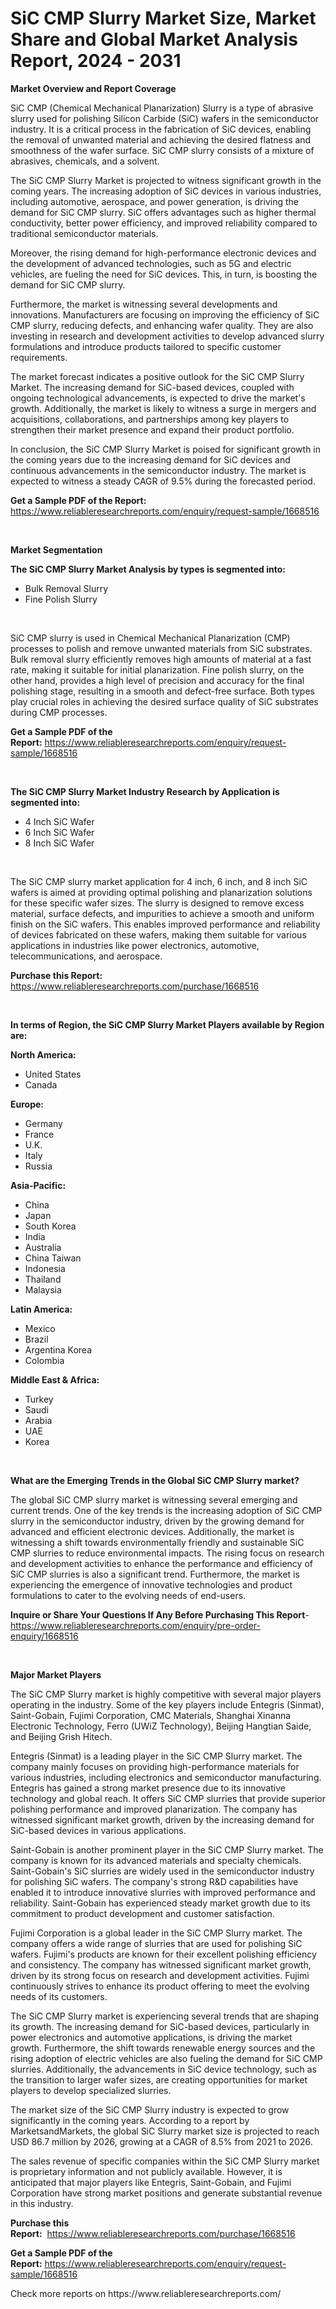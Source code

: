 <p><h1>SiC CMP Slurry Market Size, Market Share and Global Market Analysis Report, 2024 - 2031</h1></p><p><strong>Market Overview and Report Coverage</strong></p>
<p><p>SiC CMP (Chemical Mechanical Planarization) Slurry is a type of abrasive slurry used for polishing Silicon Carbide (SiC) wafers in the semiconductor industry. It is a critical process in the fabrication of SiC devices, enabling the removal of unwanted material and achieving the desired flatness and smoothness of the wafer surface. SiC CMP slurry consists of a mixture of abrasives, chemicals, and a solvent.</p><p>The SiC CMP Slurry Market is projected to witness significant growth in the coming years. The increasing adoption of SiC devices in various industries, including automotive, aerospace, and power generation, is driving the demand for SiC CMP slurry. SiC offers advantages such as higher thermal conductivity, better power efficiency, and improved reliability compared to traditional semiconductor materials.</p><p>Moreover, the rising demand for high-performance electronic devices and the development of advanced technologies, such as 5G and electric vehicles, are fueling the need for SiC devices. This, in turn, is boosting the demand for SiC CMP slurry.</p><p>Furthermore, the market is witnessing several developments and innovations. Manufacturers are focusing on improving the efficiency of SiC CMP slurry, reducing defects, and enhancing wafer quality. They are also investing in research and development activities to develop advanced slurry formulations and introduce products tailored to specific customer requirements.</p><p>The market forecast indicates a positive outlook for the SiC CMP Slurry Market. The increasing demand for SiC-based devices, coupled with ongoing technological advancements, is expected to drive the market's growth. Additionally, the market is likely to witness a surge in mergers and acquisitions, collaborations, and partnerships among key players to strengthen their market presence and expand their product portfolio.</p><p>In conclusion, the SiC CMP Slurry Market is poised for significant growth in the coming years due to the increasing demand for SiC devices and continuous advancements in the semiconductor industry. The market is expected to witness a steady CAGR of 9.5% during the forecasted period.</p></p>
<p><strong>Get a Sample PDF of the Report:</strong> <a href="https://www.reliableresearchreports.com/enquiry/request-sample/1668516">https://www.reliableresearchreports.com/enquiry/request-sample/1668516</a></p>
<p>&nbsp;</p>
<p><strong>Market Segmentation</strong></p>
<p><strong>The SiC CMP Slurry Market Analysis by types is segmented into:</strong></p>
<p><ul><li>Bulk Removal Slurry</li><li>Fine Polish Slurry</li></ul></p>
<p>&nbsp;</p>
<p><p>SiC CMP slurry is used in Chemical Mechanical Planarization (CMP) processes to polish and remove unwanted materials from SiC substrates. Bulk removal slurry efficiently removes high amounts of material at a fast rate, making it suitable for initial planarization. Fine polish slurry, on the other hand, provides a high level of precision and accuracy for the final polishing stage, resulting in a smooth and defect-free surface. Both types play crucial roles in achieving the desired surface quality of SiC substrates during CMP processes.</p></p>
<p><strong>Get a Sample PDF of the Report:</strong>&nbsp;<a href="https://www.reliableresearchreports.com/enquiry/request-sample/1668516">https://www.reliableresearchreports.com/enquiry/request-sample/1668516</a></p>
<p>&nbsp;</p>
<p><strong>The SiC CMP Slurry Market Industry Research by Application is segmented into:</strong></p>
<p><ul><li>4 Inch SiC Wafer</li><li>6 Inch SiC Wafer</li><li>8 Inch SiC Wafer</li></ul></p>
<p>&nbsp;</p>
<p><p>The SiC CMP slurry market application for 4 inch, 6 inch, and 8 inch SiC wafers is aimed at providing optimal polishing and planarization solutions for these specific wafer sizes. The slurry is designed to remove excess material, surface defects, and impurities to achieve a smooth and uniform finish on the SiC wafers. This enables improved performance and reliability of devices fabricated on these wafers, making them suitable for various applications in industries like power electronics, automotive, telecommunications, and aerospace.</p></p>
<p><strong>Purchase this Report:</strong>&nbsp; <a href="https://www.reliableresearchreports.com/purchase/1668516">https://www.reliableresearchreports.com/purchase/1668516</a></p>
<p>&nbsp;</p>
<p><strong>In terms of Region, the SiC CMP Slurry Market Players available by Region are:</strong></p>
<p>
    <p> <strong> North America: </strong>
        <ul>
            <li>United States</li>
            <li>Canada</li>
        </ul>
        </p> 
    <p> <strong> Europe: </strong>
        <ul>
            <li>Germany</li>
            <li>France</li>
            <li>U.K.</li>
            <li>Italy</li>
            <li>Russia</li>
        </ul>
        </p> 
    <p> <strong> Asia-Pacific: </strong>
        <ul>
            <li>China</li>
            <li>Japan</li>
            <li>South Korea</li>
            <li>India</li>
            <li>Australia</li>
            <li>China Taiwan</li>
            <li>Indonesia</li>
            <li>Thailand</li>
            <li>Malaysia</li>
        </ul>
        </p> 
    <p> <strong> Latin America: </strong>
        <ul>
            <li>Mexico</li>
            <li>Brazil</li>
            <li>Argentina Korea</li>
            <li>Colombia</li>
        </ul>
        </p> 
    <p> <strong> Middle East & Africa: </strong>
        <ul>
            <li>Turkey</li>
            <li>Saudi</li>
            <li>Arabia</li>
            <li>UAE</li>
            <li>Korea</li>
        </ul>
    </p>
    </p>
<p>&nbsp;</p>
<p><strong>What are the Emerging Trends in the Global SiC CMP Slurry market?</strong></p>
<p><p>The global SiC CMP slurry market is witnessing several emerging and current trends. One of the key trends is the increasing adoption of SiC CMP slurry in the semiconductor industry, driven by the growing demand for advanced and efficient electronic devices. Additionally, the market is witnessing a shift towards environmentally friendly and sustainable SiC CMP slurries to reduce environmental impacts. The rising focus on research and development activities to enhance the performance and efficiency of SiC CMP slurries is also a significant trend. Furthermore, the market is experiencing the emergence of innovative technologies and product formulations to cater to the evolving needs of end-users.</p></p>
<p><strong>Inquire or Share Your Questions If Any Before Purchasing This Report</strong>- <a href="https://www.reliableresearchreports.com/enquiry/pre-order-enquiry/1668516">https://www.reliableresearchreports.com/enquiry/pre-order-enquiry/1668516</a></p>
<p>&nbsp;</p>
<p><strong>Major Market Players</strong></p>
<p><p>The SiC CMP Slurry market is highly competitive with several major players operating in the industry. Some of the key players include Entegris (Sinmat), Saint-Gobain, Fujimi Corporation, CMC Materials, Shanghai Xinanna Electronic Technology, Ferro (UWiZ Technology), Beijing Hangtian Saide, and Beijing Grish Hitech.</p><p>Entegris (Sinmat) is a leading player in the SiC CMP Slurry market. The company mainly focuses on providing high-performance materials for various industries, including electronics and semiconductor manufacturing. Entegris has gained a strong market presence due to its innovative technology and global reach. It offers SiC CMP slurries that provide superior polishing performance and improved planarization. The company has witnessed significant market growth, driven by the increasing demand for SiC-based devices in various applications.</p><p>Saint-Gobain is another prominent player in the SiC CMP Slurry market. The company is known for its advanced materials and specialty chemicals. Saint-Gobain's SiC slurries are widely used in the semiconductor industry for polishing SiC wafers. The company's strong R&D capabilities have enabled it to introduce innovative slurries with improved performance and reliability. Saint-Gobain has experienced steady market growth due to its commitment to product development and customer satisfaction.</p><p>Fujimi Corporation is a global leader in the SiC CMP Slurry market. The company offers a wide range of slurries that are used for polishing SiC wafers. Fujimi's products are known for their excellent polishing efficiency and consistency. The company has witnessed significant market growth, driven by its strong focus on research and development activities. Fujimi continuously strives to enhance its product offering to meet the evolving needs of its customers.</p><p>The SiC CMP Slurry market is experiencing several trends that are shaping its growth. The increasing demand for SiC-based devices, particularly in power electronics and automotive applications, is driving the market growth. Furthermore, the shift towards renewable energy sources and the rising adoption of electric vehicles are also fueling the demand for SiC CMP slurries. Additionally, the advancements in SiC device technology, such as the transition to larger wafer sizes, are creating opportunities for market players to develop specialized slurries.</p><p>The market size of the SiC CMP Slurry industry is expected to grow significantly in the coming years. According to a report by MarketsandMarkets, the global SiC Slurry market size is projected to reach USD 86.7 million by 2026, growing at a CAGR of 8.5% from 2021 to 2026.</p><p>The sales revenue of specific companies within the SiC CMP Slurry market is proprietary information and not publicly available. However, it is anticipated that major players like Entegris, Saint-Gobain, and Fujimi Corporation have strong market positions and generate substantial revenue in this industry.</p></p>
<p><strong>Purchase this Report:</strong>&nbsp;&nbsp;<a href="https://www.reliableresearchreports.com/purchase/1668516">https://www.reliableresearchreports.com/purchase/1668516</a></p>
<p></p>
<p><strong>Get a Sample PDF of the Report:</strong>&nbsp;<a href="https://www.reliableresearchreports.com/enquiry/request-sample/1668516">https://www.reliableresearchreports.com/enquiry/request-sample/1668516</a></p>
<p>Check more reports on https://www.reliableresearchreports.com/</p>